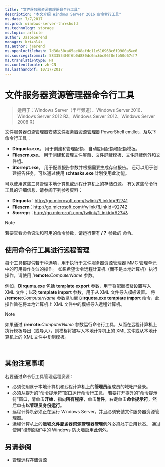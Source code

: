 ```yaml
---
title: "文件服务器资源管理器命令行工具"
description: "本文介绍 Windows Server 2016 的命令行工具"
ms.date: 7/7/2017
ms.prod: windows-server-threshold
ms.technology: storage
ms.topic: article
author: JasonGerend
manager: brianlic
ms.author: jgerend
ms.openlocfilehash: 7d36a30ca65ae88afdc11e516968c6f9900a5ae6
ms.sourcegitcommit: 583355400f6b0d880dc0ac6bc06f0efb50d674f7
ms.translationtype: HT
ms.contentlocale: zh-CN
ms.lasthandoff: 10/17/2017
---
```

# <a name="file-server-resource-manager-command-line-tools"></a>文件服务器资源管理器命令行工具

> 适用于：Windows Server（半年频道）、Windows Server 2016、Windows Server 2012 R2、Windows Server 2012、Windows Server 2008 R2

文件服务器资源管理器安装[文件服务器资源管理器](https://technet.microsoft.com/itpro/powershell/windows/fileserverresourcemanager/fileserverresourcemanager) PowerShell cmdlet，及以下命令行工具：

-   **Dirquota.exe**。 用于创建和管理配额、自动应用配额和配额模板。
-   **Filescrn.exe**。 用于创建和管理文件屏蔽、文件屏蔽模板、文件屏蔽例外和文件组。
-   **Storrept.exe**。 用于配置报告参数并根据需要生成存储报告。 还可以用于创建报告任务，可以通过使用 **schtasks.exe** 计划使用此功能。

可以使用这些工具管理本地计算机或远程计算机上的存储资源。 有关这些命令行工具的详细信息，请参阅下列参考资料：

-   **Dirquota**：<http://go.microsoft.com/fwlink/?LinkId=92741>
-   **Filescrn**：<http://go.microsoft.com/fwlink/?LinkId=92742>
-   **Storrept**：<http://go.microsoft.com/fwlink/?LinkId=92743>


> [!Note]
> 若要查看命令语法和可用的命令参数，请运行带有 <strong>/？</strong> 参数的 命令。


## <a name="remote-management-using-the-command-line-tools"></a>使用命令行工具进行远程管理

每个工具都提供若干种选项，用于执行于文件服务器资源管理器 MMC 管理单元中的可用操作类似的操作。 如果希望命令远程计算机（而不是本地计算机）执行操作，请使用 **/remote**:*ComputerName* 参数。

例如，**Dirquota.exe** 包括 **template export** 参数，用于将配额模板设置写入 XML 文件；以及 **template import** 参数，用于从 XML 文件导入模板设置。 将 **/remote**:*ComputerName* 参数添加至 **Dirquota.exe template import** 命令，此操作旨在将本地计算机上 XML 文件中的模板导入远程计算机。

> [!Note]
> 如果通过 **/remote**:<em>ComputerName</em> 参数运行命令行工具，从而在远程计算机上执行模板导出（或导入），则模板将被写入本地计算机上的 XML 文件或从本地计算机上的 XML 文件中复制模板。

<br />

## <a name="additional-considerations"></a>其他注意事项 

若要通过命令行工具管理远程资源：

-   必须使用属于本地计算机和远程计算机上的**管理员**组成员的域帐户登录。
-   必须从提升的“命令提示符”窗口运行命令行工具。 若要打开提升的“命令提示符”窗口，请单击**开始**，指向**所有程序**，单击**附件**，右键单击**命令提示符**，然后单击**以管理员身份运行**。
-   远程计算机必须正在运行 Windows Server，并且必须安装文件服务器资源管理器。
-   远程计算机上的**远程文件服务器资源管理器管理**例外必须处于启用状态。 通过使用“控制面板”中的 Windows 防火墙启用此例外。


## <a name="see-also"></a>另请参阅

-   [管理远程存储资源](managing-remote-storage-resources.md)